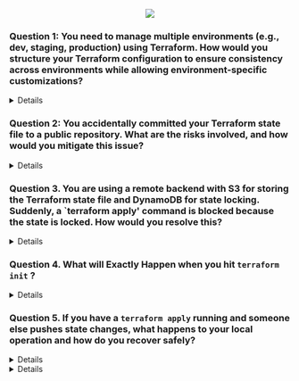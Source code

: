 <p align="center">
  <img src="https://capsule-render.vercel.app/api?type=waving&color=0:0000FF,100:FFB347&height=140&section=header&text=TERRAFORM%20SCENARIO%20BASED%20QUESTIONS&fontSize=28&fontColor=fff" />
</p>

### Question 1: You need to manage multiple environments (e.g., dev, staging, production) using Terraform. How would you structure your Terraform configuration to ensure consistency across environments while allowing environment-specific customizations?
<details>

- Modules: Create reusable modules for components like networks, compute instances, and storage that are shared across environments. These modules are stored in the modules/ directory.
- Use terraform.tfvars within each environment directory to define environment-specific variables (e.g., instance sizes, number of instances, or environment-specific tags).
- Define the backend.tf file in each environment's directory to specify the remote backend for storing the Terraform state files.
- Store your Terraform configurations in a version control system like Git. Each environment can be managed in a separate branch if necessary.
</details>

### Question 2: You accidentally committed your Terraform state file to a public repository. What are the risks involved, and how would you mitigate this issue?

<details>

- Immediately Remove the State File from the Repository
- Revoke Compromised Credentials: Immediately revoke any exposed API keys, provider credentials, or secrets found in the state file.
- Rotate Credentials: Generate new credentials and update your Terraform provider configurations to use them.
- Review Logs: Check cloud provider logs for any unauthorized access or suspicious activity that may have occurred using the exposed credentials
</details>

### Question 3. You are using a remote backend with S3 for storing the Terraform state file and DynamoDB for state locking. Suddenly, a `terraform apply' command is blocked because the state is locked. How would you resolve this?
<details>

- Only manually remove the lock if you are certain that no other Terraform operations are running, as this can lead to state corruption if done incorrectly.

- Remove the Lock Using AWS Management Console:
Select the locked item in the DynamoDB table and delete it.

</details>


### Question 4. What will Exactly Happen when you hit `terraform init` ?
<details>


1. Initialize backend

If you’re storing state remotely (e.g., Azure Storage, S3, Terraform Cloud), it sets that up.

If no backend is defined, it just uses a local terraform.tfstate file.



2. Download providers

Terraform checks the terraform block → required_providers.

It downloads the correct versions (e.g., azurerm, vault, azapi) from the Terraform Registry.

Saves them in .terraform folder locally.



3. Check versions

Confirms your Terraform CLI version meets the required_version.

Verifies provider plugin versions match what you specified.



4. Prepare modules (if any)

If your code uses external modules (source = "git... or registry"), Terraform downloads them into .terraform/modules.



5. Lock dependencies

Creates/updates .terraform.lock.hcl → keeps track of exact provider versions, so builds are reproducible across environments.





---

🔎 In short:

terraform init =
📦 Download providers + modules
🗂️ Setup backend
🔒 Lock versions

It’s like “installing dependencies” in programming (similar to npm install or pip install).


---



</details>

### Question 5. If you have a `terraform apply` running and someone else pushes state changes, what happens to your local operation and how do you recover safely?


<details>

### 🌍 Terraform Apply Without Remote Backend




---


- State file (`terraform.tfstate`) is stored **only on local machine**.  
- Each user has their **own copy of state**.  
- Terraform has **no locking and no sync**, so:  
  - Resource drift can occur.  
  - Duplicate resources may be created.  
  - Existing resources may be deleted/overwritten.  

---

## 📌 Example:
- **User A** runs `terraform apply` → creates VM `vm1`.  
- State file updated only on **User A’s machine**.  
- **User B** runs `terraform apply` → since their state doesn’t know about `vm1`, Terraform may:  
  - Try to **recreate `vm1`**.  
  - Or delete/update resources incorrectly.  
  - Result → **conflicts and downtime**.

---

## ✅ Recovery:
1. Stop the apply immediately.  
2. Share the latest `terraform.tfstate` with the team.  
3. Run:
   ```bash
   terraform refresh
   ```
```mermaid
flowchart TD

A[Start terraform apply 
by User A] --> B[State updated only 
on User A's local machine]

B --> C[User B runs terraform apply 
with outdated state]

C --> D{State differences?}

D -->|Yes| E[Terraform may recreate, 
modify, or delete resources wrongly]
D -->|No| F[No issues but 
state not synced]

E --> G[Infrastructure drift 
or duplication occurs]
F --> G

G --> H[Manual sync needed: 
share updated state file]

H --> I[Re-run terraform plan 
and apply safely]

I --> J[End]
```
</details>

<details>

### 🌍 Terraform State Locking with Azure Blob Storage


If I enable state locking with **Azure Blob Storage**, what happens?

---

## 🔎 Explanation:
- **State locking** prevents multiple people from modifying the same Terraform state at the same time.  
- Azure Blob itself does **not natively lock state**, but Terraform uses **Azure Blob leases** to implement locking.  

### How it works:
1. When you run `terraform apply`, Terraform requests a **lease** on the state blob.  
2. If lease is granted → You hold the lock and your operation runs safely.  
3. If someone else tries to run Terraform at the same time → They get an error:  

4. Once your operation finishes → Lease is released → Others can continue.  

---

## 📌 Example:
- **User A** runs `terraform apply` → acquires lease on blob.  
- **User B** runs `terraform apply` at the same time → gets lock error.  
- **User B** must wait until **User A’s apply finishes**.  

---

## ✅ Recovery if Locked:
- If another person is applying → **wait until their operation completes**.  
- If Terraform crashed and didn’t release lock → use:  
```bash
terraform force-unlock <LOCK_ID>

```

```mermaid
flowchart TD

A[User A runs terraform apply] --> B[Terraform requests lease 
on state blob]

B --> C{Is lease available?}

C -->|Yes| D[Lease acquired 
→ Apply runs safely]

C -->|No| E[Lock error: 
state blob already locked]

D --> F[Apply completes 
→ Lease released]

E --> G[Wait until lease is free 
or force-unlock if safe]

F --> H[Other users can now 
run terraform apply]

G --> H
```
</details>
